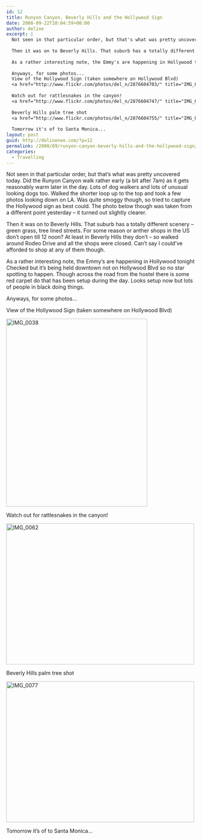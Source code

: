 ```yaml
---
id: 12
title: Runyon Canyon, Beverly Hills and the Hollywood Sign
date: 2008-09-22T10:04:59+00:00
author: deline
excerpt: |
  Not seen in that particular order, but that's what was pretty uncovered today. Did the Runyon Canyon walk rather early (a bit after 7am) as it gets reasonably warm later in the day. Lots of dog walkers and lots of unusual looking dogs too. Walked the shorter loop up to the top and took a few photos looking down on LA. Was quite smoggy though, so tried to capture the Hollywood sign as best could. The photo below though was taken from a different point yesterday - it turned out slightly clearer.
  
  Then it was on to Beverly Hills. That suburb has a totally different scenery - green grass, tree lined streets. For some reason or anther shops in the US don't open till 12 noon? At least in Beverly Hills they don't - so walked around Rodeo Drive and all the shops were closed. Can't say I could've afforded to shop at any of them though.
  
  As a rather interesting note, the Emmy's are happening in Hollywood tonight Checked but it's being held downtown not on Hollywood Blvd so no star spotting to happen. Though across the road from the hostel there is some red carpet do that has been setup during the day. Looks setup now but lots of people in black doing things.
  
  Anyways, for some photos...
  View of the Hollywood Sign (taken somewhere on Hollywood Blvd)
  <a href="http://www.flickr.com/photos/del_n/2876604703/" title="IMG_0038 by del_n, on Flickr"><img src="http://farm4.static.flickr.com/3191/2876604703_b52618169e.jpg" width="375" height="500" alt="IMG_0038" /></a>
  
  Watch out for rattlesnakes in the canyon!
  <a href="http://www.flickr.com/photos/del_n/2876604747/" title="IMG_0062 by del_n, on Flickr"><img src="http://farm4.static.flickr.com/3155/2876604747_38dec5cce5.jpg" width="500" height="375" alt="IMG_0062" /></a>
  
  Beverly Hills palm tree shot
  <a href="http://www.flickr.com/photos/del_n/2876604755/" title="IMG_0077 by del_n, on Flickr"><img src="http://farm4.static.flickr.com/3039/2876604755_0bf0f5648b.jpg" width="500" height="375" alt="IMG_0077" /></a>
  
  Tomorrow it's of to Santa Monica...
layout: post
guid: http://delineneo.com/?p=12
permalink: /2008/09/runyon-canyon-beverly-hills-and-the-hollywood-sign/
categories:
  - Travelling
---
```

Not seen in that particular order, but that&#8217;s what was pretty uncovered today. Did the Runyon Canyon walk rather early (a bit after 7am) as it gets reasonably warm later in the day. Lots of dog walkers and lots of unusual looking dogs too. Walked the shorter loop up to the top and took a few photos looking down on LA. Was quite smoggy though, so tried to capture the Hollywood sign as best could. The photo below though was taken from a different point yesterday &#8211; it turned out slightly clearer.

Then it was on to Beverly Hills. That suburb has a totally different scenery &#8211; green grass, tree lined streets. For some reason or anther shops in the US don&#8217;t open till 12 noon? At least in Beverly Hills they don&#8217;t &#8211; so walked around Rodeo Drive and all the shops were closed. Can&#8217;t say I could&#8217;ve afforded to shop at any of them though.

As a rather interesting note, the Emmy&#8217;s are happening in Hollywood tonight Checked but it&#8217;s being held downtown not on Hollywood Blvd so no star spotting to happen. Though across the road from the hostel there is some red carpet do that has been setup during the day. Looks setup now but lots of people in black doing things.

Anyways, for some photos&#8230;
  
View of the Hollywood Sign (taken somewhere on Hollywood Blvd)
  
[<img src="http://farm4.static.flickr.com/3191/2876604703_b52618169e.jpg" width="375" height="500" alt="IMG_0038" />](http://www.flickr.com/photos/del_n/2876604703/ "IMG_0038 by del_n, on Flickr")

Watch out for rattlesnakes in the canyon!
  
[<img src="http://farm4.static.flickr.com/3155/2876604747_38dec5cce5.jpg" width="500" height="375" alt="IMG_0062" />](http://www.flickr.com/photos/del_n/2876604747/ "IMG_0062 by del_n, on Flickr")

Beverly Hills palm tree shot
  
[<img src="http://farm4.static.flickr.com/3039/2876604755_0bf0f5648b.jpg" width="500" height="375" alt="IMG_0077" />](http://www.flickr.com/photos/del_n/2876604755/ "IMG_0077 by del_n, on Flickr")

Tomorrow it&#8217;s of to Santa Monica&#8230;